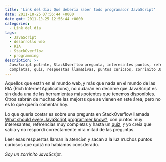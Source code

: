 ```yaml
---
title: 'Link del día: Qué debería saber todo programador JavaScript'
date: 2011-10-25 07:56:44 +0000
date_gmt: 2011-10-25 12:56:44 +0000
categories:
  - Link del día
tags:
  - JavaScript
  - desarrollo web
  - RIA
  - StackOverflow
  - programming
description: >-
  JavaScript potente, StackOverflow pregunta, interesantes puntos, referencias
  completas, quiz, respuestas llamativas, puntos curiosos, zorrinito JavaScript.
---
```



Aquellos que están en el mundo web, y más que nada en el mundo de las RIA (Rich Internet Applications), no dudarán en decirme que JavaScript es sin duda una de las herramientas más potentes que tenemos disponibles. Otros sabrán de muchas de las mejoras que se vienen en este área, pero no es lo que quería comentar hoy.

Lo que quería contar es sobre una pregunta en StackOverflow llamada [What should every JavaScript programmer know?](http://stackoverflow.com/questions/2628672/what-should-every-javascript-programmer-know), con puntos muy interesantes, referencias muy completas y hasta un [quiz](http://perfectionkills.com/javascript-quiz/), y yo creía que sabía y no respondí correctamente ni la mitad de las preguntas.

Leer esas respuestas llaman la atención y sacan a la luz muchos puntos curiosos que quizá no habíamos considerado.

_Soy un zorrinito JavaScript._
